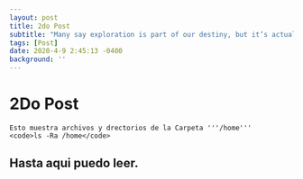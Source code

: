 ```yaml
---
layout: post
title: 2do Post
subtitle: "Many say exploration is part of our destiny, but it’s actually our duty to future generations."
tags: [Post]
date: 2020-4-9 2:45:13 -0400
background: ''
---
```


 # 2Do Post

	Esto muestra archivos y drectorios de la Carpeta '''/home'''
	<code>ls -Ra /home</code>

 Hasta aqui puedo leer.
---

